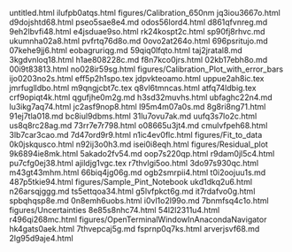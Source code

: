 untitled.html
ilufpb0atqs.html
figures/Calibration_650nm
jq3iou3667o.html
d9dojshtd68.html
pseo5sae8e4.md
odos56lord4.html
d861qfvnreg.md
9eh2lbvfi48.html
e4jsduae9so.html
rk24kospt2c.html
sp90fj8rhvc.md
ukumnha02a8.html
pvfrtq76d8o.md
0ovo2at264o.html
696psritujo.md
07kehe9jj6.html
eobagruriqg.md
59qiq0lfqto.html
taj2jratal8.md
3kgdvnloq18.html
h1ae808228c.md
f8n7kco0jrs.html
02kb17ebh8o.md
00i9t83813.html
no028ir59sg.html
figures/Calibration_Plot_with_error_bars
ijo0203no2s.html
eff5p2h1spo.tex
jdpvkteoamo.html
uppue2ah8ic.tex
jmrfuglldbo.html
m9qngjcbt7c.tex
q8vl6tmncas.html
atfq74ldbig.tex
crf9opiqt4k.html
qgufjhe0m2g.md
h3sd32muvhs.html
ubfaghc22n4.md
lu3ikg7aq74.html
jc2asf9nop8.html
l95m4m07a0s.md
8g8ri8ng71.html
91ej7tla018.md
bc8iul9dbms.html
31lu7ovu7ak.md
uufq3s7lo2c.html
us8q8rc28ag.md
73rr7e7r798.html
o08665u3jt4.md
cmulvfpeh68.html
3lb7car3cao.md
7d47ord9r9.html
n1ic4ev0flc.html
figures/Fit_to_data
0k0jskqusco.html
n92ij3o0h3.md
isei0i8eqh.html
figures/Residual_plot
9k6894ie8mk.html
5akado2fv54.md
oop7s220qp.html
r9dam0jl5c4.html
pu7cfg0ej38.html
ajildjg1vgc.tex
r7thvlgi5oo.html
3do97s930qc.html
m43gt43mhm.html
66biq4jg06g.md
ogb2smrpii4.html
t0i2oojuu1s.md
487p5tkie94.html
figures/Sample_Pint_Notebook
ukd1dkq2u6.html
n26arsqjggg.md
ts5ettqoa34.html
g5lvfpkct6g.md
it7rdafvo0g.html
spbqhqsp8e.md
0n8emh6uobs.html
i0vl1o2l99o.md
7bnmfsq4c1o.html
figures/Uncertainties
8e85s8nhc74.html
54l2l2311u4.html
r496qi268mc.html
figures/OpenTerminalWindowInAnacondaNavigator
hk4gats0aek.html
7thvepcaj5g.md
fsprnp0q7ks.html
arverjsvf68.md
2lg95d9aje4.html